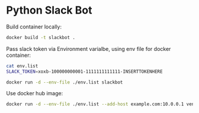 # Python Slack Bot

Build container locally:

```bash
docker build -t slackbot .
```

Pass slack token via Environment varialbe, using env file for docker container:

```bash
cat env.list
SLACK_TOKEN=xoxb-100000000001-1111111111111-INSERTTOKENHERE

docker run -d --env-file ./env.list slackbot
```

Use docker hub image:

```bash
docker run -d --env-file ./env.list --add-host example.com:10.0.0.1 vensder/slack-bot 
```
